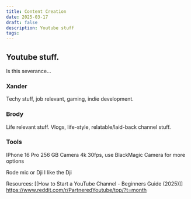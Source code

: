 ```yaml
---
title: Content Creation
date: 2025-03-17
draft: false
description: Youtube stuff
tags:
---
```


## Youtube stuff.
Is this severance...
### Xander
Techy stuff, job relevant, gaming, indie development.

### Brody
Life relevant stuff. Vlogs, life-style, relatable/laid-back channel stuff.

### Tools
IPhone 16 Pro 256 GB
Camera 4k 30fps, use BlackMagic Camera for more options

Rode mic or Dji
I like the Dji

Resources:
[[How to Start a YouTube Channel - Beginners Guide (2025)]]
https://www.reddit.com/r/PartneredYoutube/top/?t=month

